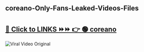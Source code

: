 
 ## coreano-Only-Fans-Leaked-Videos-Files

# <h2><a href="https://mediaupload.pro?coreano">🔗 Click to LINKS ⏩⏩ 👉 🟢 coreano </a></h2>

<a href="https://mediaupload.pro?coreano" rel="nofollow" data-target="animated-image.originalLink"><img src="https://i.ibb.co.com/xMMVF88/686577567.gif" alt="Viral Video Original" style="max-width: 100%; display: inline-block;" data-target="animated-image.originalImage"></a>